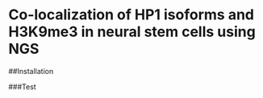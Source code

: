 # Co-localization of HP1 isoforms and H3K9me3 in neural stem cells using NGS 

##Installation

###Test
